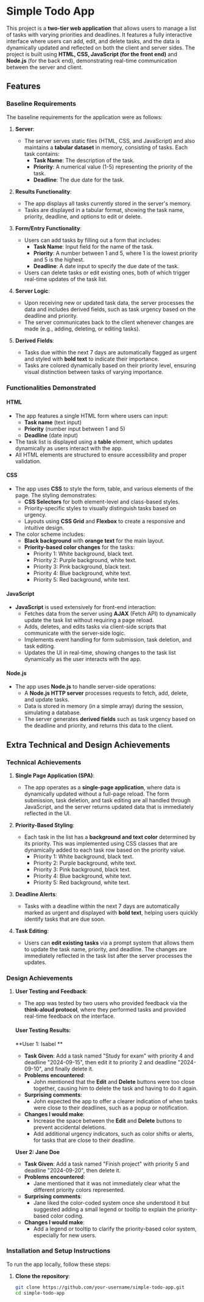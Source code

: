 # Simple Todo App

This project is a **two-tier web application** that allows users to manage a list of tasks with varying priorities and deadlines. It features a fully interactive interface where users can add, edit, and delete tasks, and the data is dynamically updated and reflected on both the client and server sides. The project is built using **HTML, CSS, JavaScript (for the front end)** and **Node.js** (for the back end), demonstrating real-time communication between the server and client.

## Features

### Baseline Requirements
The baseline requirements for the application were as follows:

1. **Server**:
   - The server serves static files (HTML, CSS, and JavaScript) and also maintains a **tabular dataset** in memory, consisting of tasks. Each task contains:
     - **Task Name**: The description of the task.
     - **Priority**: A numerical value (1-5) representing the priority of the task.
     - **Deadline**: The due date for the task.

2. **Results Functionality**:
   - The app displays all tasks currently stored in the server's memory.
   - Tasks are displayed in a tabular format, showing the task name, priority, deadline, and options to edit or delete.

3. **Form/Entry Functionality**:
   - Users can add tasks by filling out a form that includes:
     - **Task Name**: Input field for the name of the task.
     - **Priority**: A number between 1 and 5, where 1 is the lowest priority and 5 is the highest.
     - **Deadline**: A date input to specify the due date of the task.
   - Users can delete tasks or edit existing ones, both of which trigger real-time updates of the task list.

4. **Server Logic**:
   - Upon receiving new or updated task data, the server processes the data and includes derived fields, such as task urgency based on the deadline and priority.
   - The server communicates back to the client whenever changes are made (e.g., adding, deleting, or editing tasks).

5. **Derived Fields**:
   - Tasks due within the next 7 days are automatically flagged as urgent and styled with **bold text** to indicate their importance.
   - Tasks are colored dynamically based on their priority level, ensuring visual distinction between tasks of varying importance.

### Functionalities Demonstrated

#### HTML
- The app features a single HTML form where users can input:
  - **Task name** (text input)
  - **Priority** (number input between 1 and 5)
  - **Deadline** (date input)
- The task list is displayed using a **table** element, which updates dynamically as users interact with the app.
- All HTML elements are structured to ensure accessibility and proper validation.

#### CSS
- The app uses **CSS** to style the form, table, and various elements of the page. The styling demonstrates:
  - **CSS Selectors** for both element-level and class-based styles.
  - Priority-specific styles to visually distinguish tasks based on urgency.
  - Layouts using **CSS Grid** and **Flexbox** to create a responsive and intuitive design.
- The color scheme includes:
  - **Black background** with **orange text** for the main layout.
  - **Priority-based color changes** for the tasks:
    - Priority 1: White background, black text.
    - Priority 2: Purple background, white text.
    - Priority 3: Pink background, black text.
    - Priority 4: Blue background, white text.
    - Priority 5: Red background, white text.
  
#### JavaScript
- **JavaScript** is used extensively for front-end interaction:
  - Fetches data from the server using **AJAX** (Fetch API) to dynamically update the task list without requiring a page reload.
  - Adds, deletes, and edits tasks via client-side scripts that communicate with the server-side logic.
  - Implements event handling for form submission, task deletion, and task editing.
  - Updates the UI in real-time, showing changes to the task list dynamically as the user interacts with the app.

#### Node.js
- The app uses **Node.js** to handle server-side operations:
  - A **Node.js HTTP server** processes requests to fetch, add, delete, and update tasks.
  - Data is stored in memory (in a simple array) during the session, simulating a database.
  - The server generates **derived fields** such as task urgency based on the deadline and priority, and returns this data to the client.

## Extra Technical and Design Achievements

### Technical Achievements

1. **Single Page Application (SPA)**:
   - The app operates as a **single-page application**, where data is dynamically updated without a full-page reload. The form submission, task deletion, and task editing are all handled through JavaScript, and the server returns updated data that is immediately reflected in the UI.

2. **Priority-Based Styling**:
   - Each task in the list has a **background and text color** determined by its priority. This was implemented using CSS classes that are dynamically added to each task row based on the priority value.
     - Priority 1: White background, black text.
     - Priority 2: Purple background, white text.
     - Priority 3: Pink background, black text.
     - Priority 4: Blue background, white text.
     - Priority 5: Red background, white text.
  
3. **Deadline Alerts**:
   - Tasks with a deadline within the next 7 days are automatically marked as urgent and displayed with **bold text**, helping users quickly identify tasks that are due soon.

4. **Task Editing**:
   - Users can **edit existing tasks** via a prompt system that allows them to update the task name, priority, and deadline. The changes are immediately reflected in the task list after the server processes the updates.

### Design Achievements

1. **User Testing and Feedback**:
   - The app was tested by two users who provided feedback via the **think-aloud protocol**, where they performed tasks and provided real-time feedback on the interface.

   #### User Testing Results:

   **User 1: Isabel **
   - **Task Given**: Add a task named "Study for exam" with priority 4 and deadline "2024-09-15", then edit it to priority 2 and deadline "2024-09-10", and finally delete it.
   - **Problems encountered**:
     - John mentioned that the **Edit** and **Delete** buttons were too close together, causing him to  delete the task and having to do it again.
   - **Surprising comments**:
     - John expected the app to offer a clearer indication of when tasks were close to their deadlines, such as a popup or notification.
   - **Changes I would make**:
     - Increase the space between the **Edit** and **Delete** buttons to prevent accidental deletions.
     - Add additional urgency indicators, such as color shifts or alerts, for tasks that are close to their deadline.

   **User 2: Jane Doe**
   - **Task Given**: Add a task named "Finish project" with priority 5 and deadline "2024-09-20", then delete it.
   - **Problems encountered**:
     - Jane mentioned that it was not immediately clear what the different priority colors represented.
   - **Surprising comments**:
     - Jane liked the color-coded system once she understood it but suggested adding a small legend or tooltip to explain the priority-based color coding.
   - **Changes I would make**:
     - Add a legend or tooltip to clarify the priority-based color system, especially for new users.

### Installation and Setup Instructions

To run the app locally, follow these steps:

1. **Clone the repository**:
   ```bash
   git clone https://github.com/your-username/simple-todo-app.git
   cd simple-todo-app
